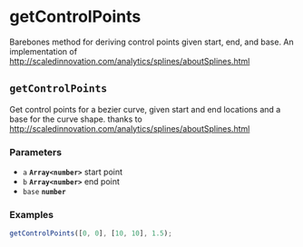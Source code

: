# getControlPoints

Barebones method for deriving control points given start, end, and base.
An implementation of http://scaledinnovation.com/analytics/splines/aboutSplines.html

## `getControlPoints`

Get control points for a bezier curve, given start and end locations
and a base for the curve shape.
thanks to http://scaledinnovation.com/analytics/splines/aboutSplines.html

### Parameters

* `a` **`Array<number>`** start point
* `b` **`Array<number>`** end point
* `base` **`number`** 


### Examples

```js
getControlPoints([0, 0], [10, 10], 1.5);
```
